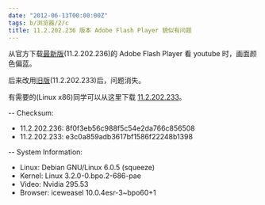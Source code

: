 ```yaml
---
date: "2012-06-13T00:00:00Z"
tags: b/浏览器/2/c
title: 11.2.202.236 版本 Adobe Flash Player 貌似有问题
---
```


从官方下载[最新版][1](11.2.202.236)的 Adobe Flash Player 看 youtube 时，画面颜色偏蓝。

后来改用[旧版][2](11.2.202.233)后，问题消失。

有需要的(Linux x86)同学可以从这里下载 [11.2.202.233][3]。

-- Checksum:

- 11.2.202.236: 8f0f3eb56c988f5c54e2da766c856508
- 11.2.202.233: e3c0a859adb3617bf1586f22248b1398

-- System Information:

- Linux: Debian GNU/Linux 6.0.5 (squeeze)
- Kernel: Linux 3.2.0-0.bpo.2-686-pae
- Video: Nvidia 295.53
- Browser: iceweasel 10.0.4esr-3~bpo60+1

[1]: http://fpdownload.macromedia.com/get/flashplayer/pdc/11.2.202.236/install_flash_player_11_linux.i386.tar.gz
[2]: http://fpdownload.macromedia.com/get/flashplayer/installers/archive/fp_11.2.202.233_archive.zip
[3]: https://blog.du1ab.org/debian/libflashplayer.so

